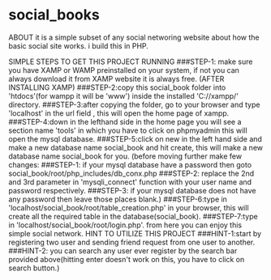 # social_books
ABOUT
it is a simple subset of any social networing website about how the basic social site works.
i build this in PHP.

SIMPLE STEPS TO GET THIS PROJECT RUNNING
###STEP-1: make sure you have XAMP or WAMP preinstalled on your system, if not you can always download it from XAMP website it is always free.
(AFTER INSTALLING XAMP)
###STEP-2:copy this social_book folder into 'htdocs'(for wampp it will be 'www') inside the installed 'C://xampp/' directory.
###STEP-3:after copying the folder, go to your browser and type 'localhost' in the url field , this will open the home page of xampp.
###STEP-4:down in the lefthand side in the home page you will see a section name 'tools' in which you have to click on phpmyadmin this will open the mysql database.
###STEP-5:click on new in the left hand side and make a new database name social_book and hit create, this will make a new database name social_book for you.
(before moving further make few changes: 
    ###STEP-1: if your mysql database have a password then goto social_book/root/php_includes/db_conx.php 
    ###STEP-2: replace the 2nd and 3rd parameter in 'mysqli_connect' function with your user name and password respectively.
    ###STEP-3: if your mysql database does not have any password then leave those places blank.)
###STEP-6:type in 'localhost/social_book/root/table_creation.php' in your browser, this will create all the required table in the database(social_book).
###STEP-7:type in 'localhost/social_book/root/login.php'. from here you can enjoy this simple social network.
HINT TO UTILIZE THIS PROJECT
###HINT-1:start by registering two user and sending friend request from one user to another.
###HINT-2: you can search any user ever register by the search bar provided above(hitting enter doesn't work on this, you have to click on search button.)
 
